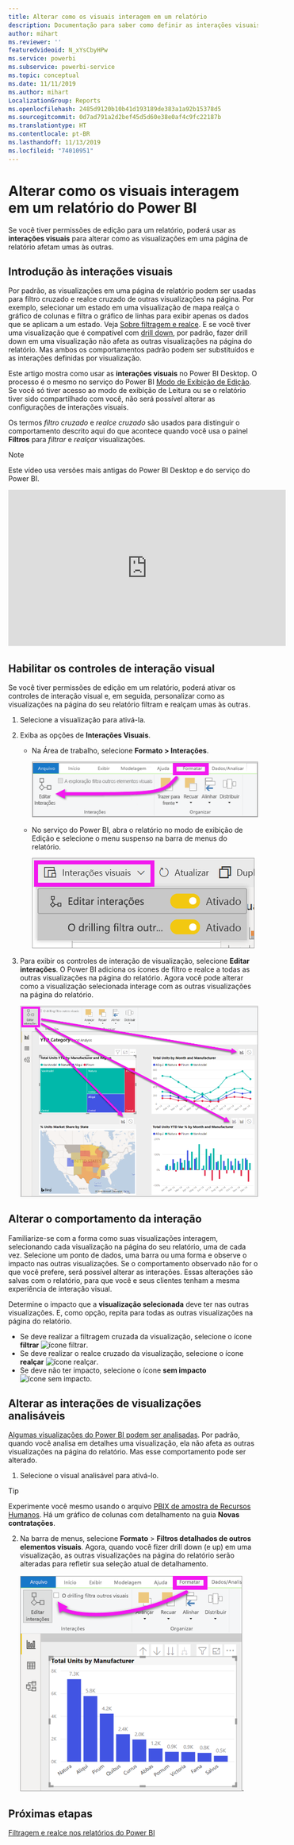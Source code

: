 ```yaml
---
title: Alterar como os visuais interagem em um relatório
description: Documentação para saber como definir as interações visuais em um relatório de serviço do Microsoft Power BI e um relatório do Power BI Desktop.
author: mihart
ms.reviewer: ''
featuredvideoid: N_xYsCbyHPw
ms.service: powerbi
ms.subservice: powerbi-service
ms.topic: conceptual
ms.date: 11/11/2019
ms.author: mihart
LocalizationGroup: Reports
ms.openlocfilehash: 2485d9120b10b41d193189de383a1a92b15378d5
ms.sourcegitcommit: 0d7ad791a2d2bef45d5d60e38e0af4c9fc22187b
ms.translationtype: HT
ms.contentlocale: pt-BR
ms.lasthandoff: 11/13/2019
ms.locfileid: "74010951"
---
```

# <a name="change-how-visuals-interact-in-a-power-bi-report"></a>Alterar como os visuais interagem em um relatório do Power BI
Se você tiver permissões de edição para um relatório, poderá usar as **interações visuais** para alterar como as visualizações em uma página de relatório afetam umas às outras. 

## <a name="introduction-to-visual-interactions"></a>Introdução às interações visuais
Por padrão, as visualizações em uma página de relatório podem ser usadas para filtro cruzado e realce cruzado de outras visualizações na página.
Por exemplo, selecionar um estado em uma visualização de mapa realça o gráfico de colunas e filtra o gráfico de linhas para exibir apenas os dados que se aplicam a um estado.
Veja [Sobre filtragem e realce](power-bi-reports-filters-and-highlighting.md). E se você tiver uma visualização que é compatível com [drill down](consumer/end-user-drill.md), por padrão, fazer drill down em uma visualização não afeta as outras visualizações na página do relatório. Mas ambos os comportamentos padrão podem ser substituídos e as interações definidas por visualização.

Este artigo mostra como usar as **interações visuais** no Power BI Desktop. O processo é o mesmo no serviço do Power BI [Modo de Exibição de Edição](service-interact-with-a-report-in-editing-view.md). Se você só tiver acesso ao modo de exibição de Leitura ou se o relatório tiver sido compartilhado com você, não será possível alterar as configurações de interações visuais.

Os termos *filtro cruzado* e *realce cruzado* são usados para distinguir o comportamento descrito aqui do que acontece quando você usa o painel **Filtros** para *filtrar* e *realçar* visualizações.  

> [!NOTE]
> Este vídeo usa versões mais antigas do Power BI Desktop e do serviço do Power BI. 
>
>

<iframe width="560" height="315" src="https://www.youtube.com/embed/N_xYsCbyHPw?list=PL1N57mwBHtN0JFoKSR0n-tBkUJHeMP2cP" frameborder="0" allowfullscreen></iframe>


## <a name="enable-the-visual-interaction-controls"></a>Habilitar os controles de interação visual
Se você tiver permissões de edição em um relatório, poderá ativar os controles de interação visual e, em seguida, personalizar como as visualizações na página do seu relatório filtram e realçam umas às outras. 

1. Selecione a visualização para ativá-la.  
2. Exiba as opções de **Interações Visuais**.
    

    - Na Área de trabalho, selecione **Formato > Interações**.

        ![selecione Formato e depois Interações](media/service-reports-visual-interactions/power-bi-interaction.png)

    - No serviço do Power BI, abra o relatório no modo de exibição de Edição e selecione o menu suspenso na barra de menus do relatório.

        ![Lista suspensa de Interações visuais](media/service-reports-visual-interactions/power-bi-service.png)

3. Para exibir os controles de interação de visualização, selecione **Editar interações**. O Power BI adiciona os ícones de filtro e realce a todas as outras visualizações na página do relatório. Agora você pode alterar como a visualização selecionada interage com as outras visualizações na página do relatório.
   
    ![relatório com interações visuais ligadas](media/service-reports-visual-interactions/power-bi-turn-on.png)


## <a name="change-the-interaction-behavior"></a>Alterar o comportamento da interação
Familiarize-se com a forma como suas visualizações interagem, selecionando cada visualização na página do seu relatório, uma de cada vez.  Selecione um ponto de dados, uma barra ou uma forma e observe o impacto nas outras visualizações. Se o comportamento observado não for o que você prefere, será possível alterar as interações. Essas alterações são salvas com o relatório, para que você e seus clientes tenham a mesma experiência de interação visual.


Determine o impacto que a **visualização selecionada** deve ter nas outras visualizações.  E, como opção, repita para todas as outras visualizações na página do relatório.
   
   * Se deve realizar a filtragem cruzada da visualização, selecione o ícone **filtrar** ![ícone filtrar](media/service-reports-visual-interactions/power-bi-filter-icon.png).
   * Se deve realizar o realce cruzado da visualização, selecione o ícone **realçar** ![ícone realçar](media/service-reports-visual-interactions/power-bi-highlight-icon.png).
   * Se deve não ter impacto, selecione o ícone **sem impacto** ![ícone sem impacto](media/service-reports-visual-interactions/power-bi-no-impact.png).

## <a name="change-the-interactions-of-drillable-visualizations"></a>Alterar as interações de visualizações analisáveis
[Algumas visualizações do Power BI podem ser analisadas](consumer/end-user-drill.md). Por padrão, quando você analisa em detalhes uma visualização, ela não afeta as outras visualizações na página do relatório. Mas esse comportamento pode ser alterado. 

1. Selecione o visual analisável para ativá-lo. 

> [!TIP]
> Experimente você mesmo usando o arquivo [PBIX de amostra de Recursos Humanos](https://download.microsoft.com/download/6/9/5/69503155-05A5-483E-829A-F7B5F3DD5D27/Human%20Resources%20Sample%20PBIX.pbix). Há um gráfico de colunas com detalhamento na guia **Novas contratações**.
>


2. Na barra de menus, selecione **Formato** > **Filtros detalhados de outros elementos visuais**.  Agora, quando você fizer drill down (e up) em uma visualização, as outras visualizações na página do relatório serão alteradas para refletir sua seleção atual de detalhamento. 

    ![ativar filtros detalhados de outros elementos visuais](media/service-reports-visual-interactions/power-bi-drill.png).
    
## <a name="next-steps"></a>Próximas etapas
[Filtragem e realce nos relatórios do Power BI](power-bi-reports-filters-and-highlighting.md)